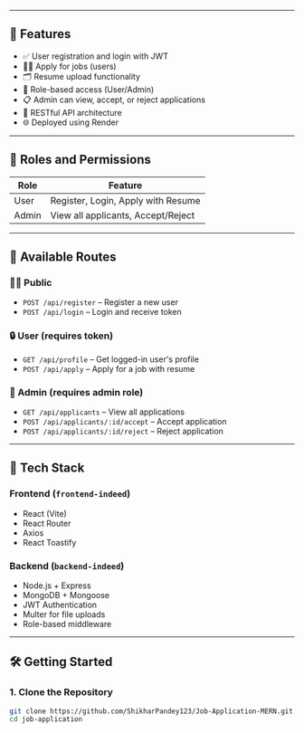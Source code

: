 
---

## 🚀 Features

- ✅ User registration and login with JWT
- 🧑‍💼 Apply for jobs (users)
- 🗂 Resume upload functionality
- 🔐 Role-based access (User/Admin)
- 📋 Admin can view, accept, or reject applications
- 📁 RESTful API architecture
- 🌐 Deployed using Render

---

## 🧠 Roles and Permissions

| Role    | Feature                             |
|---------|--------------------------------------|
| User    | Register, Login, Apply with Resume   |
| Admin   | View all applicants, Accept/Reject   |

---

## 🔗 Available Routes

### 🧑‍💻 Public
- `POST /api/register` – Register a new user
- `POST /api/login` – Login and receive token

### 🔒 User (requires token)
- `GET /api/profile` – Get logged-in user's profile
- `POST /api/apply` – Apply for a job with resume

### 🔐 Admin (requires admin role)
- `GET /api/applicants` – View all applications
- `POST /api/applicants/:id/accept` – Accept application
- `POST /api/applicants/:id/reject` – Reject application

---

## 🧰 Tech Stack

### Frontend (`frontend-indeed`)
- React (Vite)
- React Router
- Axios
- React Toastify

### Backend (`backend-indeed`)
- Node.js + Express
- MongoDB + Mongoose
- JWT Authentication
- Multer for file uploads
- Role-based middleware

---

## 🛠️ Getting Started

### 1. Clone the Repository

```bash
git clone https://github.com/ShikharPandey123/Job-Application-MERN.git
cd job-application

